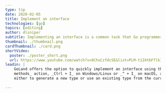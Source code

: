 ```yaml
---
type: tip
date: 2020-02-05
title: Implement an interface
technologies: [go]
topics: [editing]
author: dlsniper
subtitle: Implementing an interface is a common task that Go programmers need to do
thumbnail: ./thumbnail.png
cardThumbnail: ./card.png
shortVideo:
  poster: ./poster_short.png
  url: https://www.youtube.com/watch?v=0ChuCzfdcSE&list=PLM-t1Z4tbFflkIOaap4P-BV30ZrZwrDld&index=2
leadin: |
    GoLand offers the option to quickly implement an interface using the _Implement 
    methods_ action, _Ctrl + I_ on Windows/Linux or _^ + I_ on macOS, and then select
    either to generate a new type or use an existing type from the current file.
    
---
```

